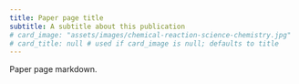 ```yaml
---
title: Paper page title
subtitle: A subtitle about this publication
# card_image: "assets/images/chemical-reaction-science-chemistry.jpg"
# card_title: null # used if card_image is null; defaults to title
---
```


Paper page markdown.
